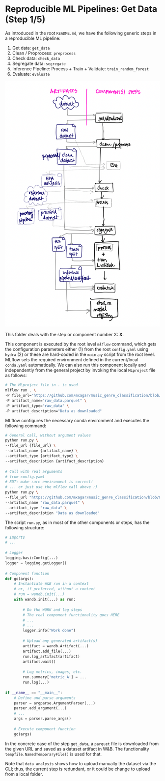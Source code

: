 # Reproducible ML Pipelines: Get Data (Step 1/5)

As introduced in the root `README.md`, we have the following generic steps in a reproducible ML pipeline:

1. Get data: `get_data`
2. Clean / Proprocess: `preprocess`
3. Check data: `check_data`
4. Segregate data: `segregate`
5. Inference Pipeline: Process + Train + Validate: `train_random_forest`
6. Evaluate: `evaluate`

![Generic Reproducible Pipeline](../assets/Reproducible_Pipeline.png)

This folder deals with the step or component number X: **X**.

This component is executed by the root level `mlflow` command, which gets the configuration parameters either (1) from the root `config.yaml` using `hydra` (2) or these are hard-coded in the `main.py` script from the root level. MLflow sets the required environment defined in the current/local `conda.yaml` automatically. We can also run this component locally and independently from the general project by invoking the local `MLproject` file as follows:

```bash
# The MLproject file in . is used
mlflow run . \
-P file_url="https://github.com/mxagar/music_genre_classification/blob/main/dataset/genres_mod.parquet?raw=true" \
-P artifact_name="raw_data.parquet" \
-P artifact_type="raw_data" \
-P artifact_description="Data as downloaded"
```

MLflow configures the necessary conda environment and executes the following command:

```bash
# General call, without argument values
python run.py \
--file_url {file_url} \
--artifact_name {artifact_name} \
--artifact_type {artifact_type} \
--artifact_description {artifact_description}

# Call with real arguments
# from config.yaml
# BUT: make sure environment is correct!
# ... or just use the mlflow call above :)
python run.py \
--file_url "https://github.com/mxagar/music_genre_classification/blob/main/dataset/genres_mod.parquet?raw=true" \
--artifact_name "raw_data.parquet" \
--artifact_type "raw_data" \
--artifact_description "Data as downloaded"
```

The script `run.py`, as in most of the other components or steps, has the following structure:

```python
# Imports
# ...

# Logger
logging.basicConfig(...)
logger = logging.getLogger()

# Component function
def go(args):
    # Instantiate W&B run in a context
    # or, if preferred, without a context
    # run = wandb.init(...)
    with wandb.init(...) as run:

        # Do the WORK and log steps
        # The real component functionality goes HERE
        # ...
        # ...
        logger.info("Work done")

        # Upload any generated artifact(s)
        artifact = wandb.Artifact(...)
        artifact.add_file(...)
        run.log_artifact(artifact)
        artifact.wait()

        # Log metrics, images, etc.
        run.summary['metric_A'] = ...
        run.log(...)

if __name__ == "__main__":
    # Define and parse arguments
    parser = argparse.ArgumentParser(...)
    parser.add_argument(...)
    # ...
    args = parser.parse_args()

    # Execute component function
    go(args)

```

In the concrete case of the step `get_data`, a `parquet` file is downloaded from the given URL and saved as a dataset artifact in W&B. The functionality `tempfile.NamedTemporaryFile()` is used for that.

Note that `data_analysis` shows how to upload manually the dataset via the CLI; thus, the current step is redundant, or it could be change to upload from a local folder.
